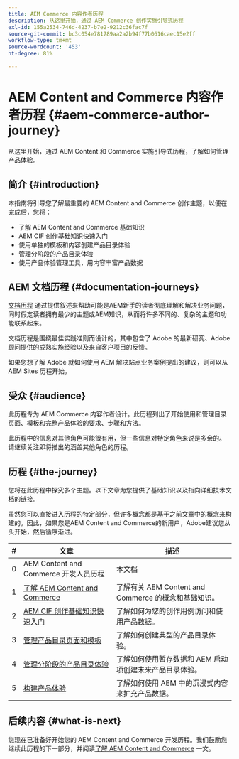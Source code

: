 ```yaml
---
title: AEM Commerce 内容作者历程
description: 从这里开始，通过 AEM Commerce 创作实施引导式历程
exl-id: 155a2534-746d-4237-b7e2-9212c36fac7f
source-git-commit: bc3c054e781789aa2a2b94f77b0616caec15e2ff
workflow-type: tm+mt
source-wordcount: '453'
ht-degree: 81%

---
```


# AEM Content and Commerce 内容作者历程 {#aem-commerce-author-journey}

从这里开始，通过 AEM Content 和 Commerce 实施引导式历程，了解如何管理产品体验。

## 简介 {#introduction}

本指南将引导您了解最重要的 AEM Content and Commerce 创作主题，以便在完成后，您将：

* 了解 AEM Content and Commerce 基础知识
* AEM CIF 创作基础知识快速入门
* 使用单独的模板和内容创建产品目录体验
* 管理分阶段的产品目录体验
* 使用产品体验管理工具，用内容丰富产品数据

## AEM 文档历程 {#documentation-journeys}

[文档历程](/help/journey-documentation/documentation-journeys.md) 通过提供叙述来帮助可能是AEM新手的读者彻底理解和解决业务问题，同时假定读者拥有最少的主题或AEM知识，从而将许多不同的、复杂的主题和功能联系起来。

文档历程是围绕最佳实践准则而设计的，其中包含了 Adobe 的最新研究、Adobe 顾问提供的成熟实施经验以及来自客户项目的反馈。

如果您想了解 Adobe 就如何使用 AEM 解决站点业务案例提出的建议，则可以从 AEM Sites 历程开始。

## 受众 {#audience}

此历程专为 AEM Commerce 内容作者设计。此历程列出了开始使用和管理目录页面、模板和完整产品体验的要求、步骤和方法。

此历程中的信息对其他角色可能很有用，但一些信息对特定角色来说是多余的。 请继续关注即将推出的涵盖其他角色的历程。

## 历程 {#the-journey}

您将在此历程中探究多个主题。以下文章为您提供了基础知识以及指向详细技术文档的链接。

虽然您可以直接进入历程的特定部分，但许多概念都是基于之前文章中的概念来构建的。因此，如果您是AEM Content and Commerce的新用户，Adobe建议您从头开始，然后循序渐进。

| # | 文章 | 描述 |
|---|---|---|
| 0 | AEM Content and Commerce 开发人员历程 | 本文档 |
| 1 | [了解 AEM Content and Commerce](/help/commerce-cloud/introduction.md) | 了解有关 AEM Content and Commerce 的概念和基础知识。 |
| 2 | [AEM CIF 创作基础知识快速入门](getting-started.md) | 了解如何为您的创作用例访问和使用产品数据。 |
| 3 | [管理产品目录页面和模板](catalog-templates.md) | 了解如何创建典型的产品目录体验。 |
| 4 | [管理分阶段的产品目录体验](staged-catalog.md) | 了解如何使用暂存数据和 AEM 启动项创建未来产品目录体验。 |
| 5 | [构建产品体验](product-experience-management.md) | 了解如何使用 AEM 中的沉浸式内容来扩充产品数据。 |

## 后续内容 {#what-is-next}

您现在已准备好开始您的 AEM Content and Commerce 开发历程。我们鼓励您继续此历程的下一部分，并阅读[了解 AEM Content and Commerce](/help/commerce-cloud/introduction.md) 一文。
